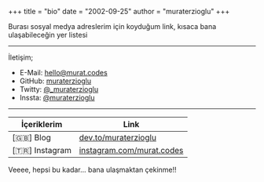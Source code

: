 +++
title = "bio"
date = "2002-09-25"
author = "muraterzioglu"
+++

Burası sosyal medya adreslerim için koyduğum link, kısaca bana ulaşabileceğin yer listesi
  
-----------
İletişim;
- E-Mail: [hello@murat.codes](mailto:hello@murat.codes)
- GitHub: [muraterzioglu](https://github.com/muraterzioglu)
- Twitty: [@_muraterzioglu](https://twitter.com/_muraterzioglu)
- Inssta: [@muraterzioglu](https://instagram.com/muraterzioglu)

-----------
|İçeriklerim    | Link |
|---------------|------|
|[🇬🇧] Blog      | [dev.to/muraterzioglu](https://dev.to/muraterzioglu)      |
|[🇹🇷] Instagram | [instagram.com/murat.codes](https://instagram.com/murat.codes)      |


Veeee, hepsi bu kadar... bana ulaşmaktan çekinme!!